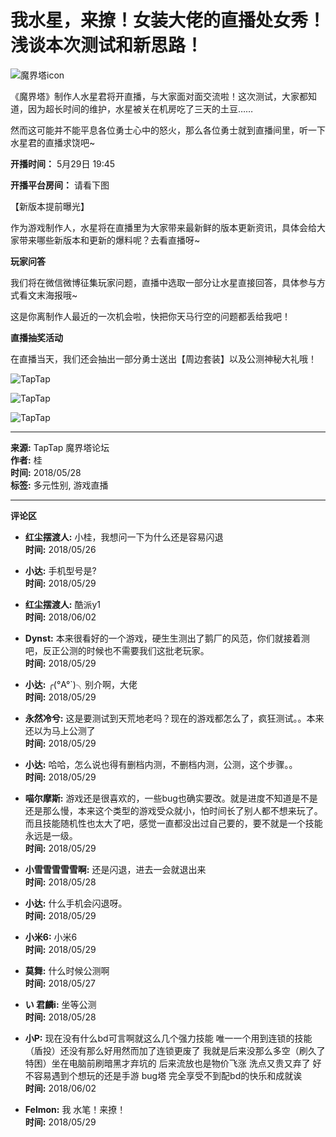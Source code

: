 # 我水星，来撩！女装大佬的直播处女秀！浅谈本次测试和新思路！

![魔界塔icon](https://img.tapimg.com/market/images/f0f9c97737de80f87f795f8681a2ba20.png/appicon_m?t=1)

《魔界塔》制作人水星君将开直播，与大家面对面交流啦！这次测试，大家都知道，因为超长时间的维护，水星被关在机房吃了三天的土豆……

然而这可能并不能平息各位勇士心中的怒火，那么各位勇士就到直播间里，听一下水星君的直播求饶吧~

**开播时间：** 5月29日 19:45

**开播平台房间：** 请看下图

【新版本提前曝光】

作为游戏制作人，水星将在直播里为大家带来最新鲜的版本更新资讯，具体会给大家带来哪些新版本和更新的爆料呢？去看直播呀~

**玩家问答**

我们将在微信微博征集玩家问题，直播中选取一部分让水星直接回答，具体参与方式看文末海报哦~

这是你离制作人最近的一次机会啦，快把你天马行空的问题都丢给我吧！

**直播抽奖活动**

在直播当天，我们还会抽出一部分勇士送出【周边套装】以及公测神秘大礼哦！

![TapTap](https://img2.tapimg.com/bbcode/images/5e89b481f00c2138d8777b5e95f7ae9c.png?imageMogr2/thumbnail/1080x9999%3E/quality/80/format/jpg/interlace/1/ignore-error/1&t=1)

![TapTap](https://img2.tapimg.com/bbcode/images/d7f219e737e5a91dbff9a99108cbb352.png?imageMogr2/thumbnail/1080x9999%3E/quality/80/format/jpg/interlace/1/ignore-error/1&t=1)

![TapTap](https://img2.tapimg.com/bbcode/images/839fb32532a779be6d04418dd0c5c7a2.png?imageMogr2/thumbnail/1080x9999%3E/quality/80/format/jpg/interlace/1/ignore-error/1&t=1)

---

**来源:** TapTap 魔界塔论坛  
**作者:** 桂  
**时间:** 2018/05/28  
**标签:** 多元性别, 游戏直播  

---

**评论区**
- **红尘摆渡人:** 小桂，我想问一下为什么还是容易闪退  
  **时间:** 2018/05/26

- **小达:** 手机型号是?  
  **时间:** 2018/05/29

- **红尘摆渡人:** 酷派y1  
  **时间:** 2018/06/02

- **Dynst:** 本来很看好的一个游戏，硬生生测出了鹅厂的风范，你们就接着测吧，反正公测的时候也不需要我们这批老玩家。  
  **时间:** 2018/05/29

- **小达:** ╭(°A°\`)╮别介啊，大佬  
  **时间:** 2018/05/29

- **永然冷兮:** 这是要测试到天荒地老吗？现在的游戏都怎么了，疯狂测试。。本来还以为马上公测了  
  **时间:** 2018/05/29

- **小达:** 哈哈，怎么说也得有删档内测，不删档内测，公测，这个步骤。。  
  **时间:** 2018/05/29

- **喵尔摩斯:** 游戏还是很喜欢的，一些bug也确实要改。就是进度不知道是不是还是那么慢，本来这个类型的游戏受众就小，怕时间长了别人都不想来玩了。而且技能随机性也太大了吧，感觉一直都没出过自己要的，要不就是一个技能永远是一级。  
  **时间:** 2018/05/29

- **小雪雪雪雪雪啊:** 还是闪退，进去一会就退出来  
  **时间:** 2018/05/28

- **小达:** 什么手机会闪退呀。  
  **时间:** 2018/05/29

- **小米6:** 小米6  
  **时间:** 2018/05/29

- **莫舞:** 什么时候公测啊  
  **时间:** 2018/05/27

- **い    君麟i:** 坐等公测  
  **时间:** 2018/05/28

- **小P:** 现在没有什么bd可言啊就这么几个强力技能 唯一一个用到连锁的技能（盾投）还没有那么好用然而加了连锁更废了 我就是后来没那么多空（刷久了特困）坐在电脑前刷暗黑才弃坑的 后来流放也是物价飞涨 洗点又贵又弃了 好不容易遇到个想玩的还是手游 bug塔 完全享受不到配bd的快乐和成就诶  
  **时间:** 2018/06/02

- **Felmon:** 我 水笔！来撩！  
  **时间:** 2018/05/29